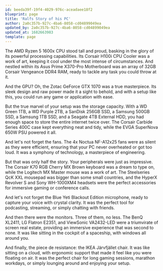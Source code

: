 ```yaml
---
id: beeda39f-19f4-4029-976c-aceadaee18f2
blueprint: page
title: 'Ralfs Story of his PC'
author: 2a0c357b-927c-4ba6-8058-cd04899049ea
updated_by: 2a0c357b-927c-4ba6-8058-cd04899049ea
updated_at: 1682663983
template: page
---
```

The AMD Ryzen 5 1600x CPU stood tall and proud, basking in the glory of its powerful processing capabilities. Its Corsair H100i CPU Cooler was a work of art, keeping it cool under the most intense of circumstances. And nestled within its Asus Prime X370-Pro Motherboard was an array of 32GB Corsair Vengeance DDR4 RAM, ready to tackle any task you could throw at it.

And the GPU? Oh, the Zotac GeForce GTX 1070 was a true masterpiece. Its sleek design and raw power made it a sight to behold, and with a setup like this, you could run any game or application with ease.

But the true marvel of your setup was the storage capacity. With a WD Green 1TB, a WD Purple 2TB, a SanDisk 256GB SSD, a Samsung 500GB SSD, a Samsung 1TB SSD, and a Seagate 4TB External HDD, you had enough space to store the entire internet twice over. The Corsair Carbide Series 400C case kept everything neat and tidy, while the EVGA SuperNova 650W PSU powered it all.

And let's not forget the fans. The 4x Noctua NF-A12x25 fans were as silent as they were efficient, ensuring that your PC never overheated or got too loud. It was a symphony of technology, a masterpiece of engineering.

But that was only half the story. Your peripherals were just as impressive. The Corsair K70 RGB Cherry MX Brown keyboard was a dream to type on, while the Logitech MX Master mouse was a work of art. The Steelseries QcK XXL mousepad was bigger than some small countries, and the HyperX Revolver S and Sony WH-1000XM4 headsets were the perfect accessories for immersive gaming or conference calls.

And let's not forget the Blue Yeti Blackout Edition microphone, ready to capture your voice with crystal clarity. It was the perfect tool for podcasting, streaming, or simply chatting with friends.

And then there were the monitors. Three of them, no less. The BenQ XL2411, LG Flatron E2351, and ViewSonic VA2432-LED were a triumvirate of screen real estate, providing an immersive experience that was second to none. It was like sitting in the cockpit of a spaceship, with windows all around you.

And finally, the piece de resistance: the IKEA Järvfjället chair. It was like sitting on a cloud, with ergonomic support that made it feel like you were floating on air. It was the perfect chair for long gaming sessions, marathon workdays, or simply lounging around and enjoying your setup.